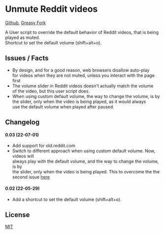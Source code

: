 # Unmute Reddit videos

[Github](https://github.com/FlowerForWar/unmute.reddit.videos), [Greasy Fork](https://greasyfork.org/en/scripts/445557-unmute-reddit-videos)

A User script to override the default behavior of Reddit videos, that is being played as muted.  
Shortcut to set the default volume (shift+alt+o).

## Issues / Facts

- By design, and for a good reason, web browsers disallow auto-play  
  for videos when they are not muted, unless you interact with the page first
- The volume slider in Reddit videos doesn't actually match the volume  
  of the video, but this user script does.
- When using custom default volume, the way to change the volume, is by  
  the slider, only when the video is being played, as it would always  
  use the default volume when played after paused.

## Changelog

#### 0.03 (22-07-01)

- Add support for old.reddit.com
- Switch to different approach when using custom default volume. Now, videos will  
  always play with the default volume, and the way to change the volume, is by  
  the slider, only when the video is being played. This to overcome the the second issue [here](https://github.com/FlowerForWar/unmute.reddit.videos/blob/1540157ccb92aabd671ac2568d820b4faaba60e6/README.md)

#### 0.02 (22-05-29)

- Add a shortcut to set the default volume (shift+alt+o).

## License

[MIT](https://github.com/FlowerForWar/unmute.reddit.videos/blob/main/LICENSE)
